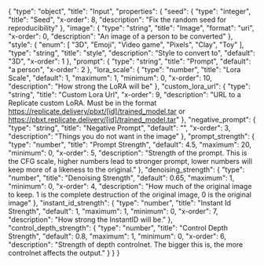 {
  "type": "object",
  "title": "Input",
  "properties": {
    "seed": {
      "type": "integer",
      "title": "Seed",
      "x-order": 8,
      "description": "Fix the random seed for reproducibility"
    },
    "image": {
      "type": "string",
      "title": "Image",
      "format": "uri",
      "x-order": 0,
      "description": "An image of a person to be converted"
    },
    "style": {
      "enum": [
        "3D",
        "Emoji",
        "Video game",
        "Pixels",
        "Clay",
        "Toy"
      ],
      "type": "string",
      "title": "style",
      "description": "Style to convert to",
      "default": "3D",
      "x-order": 1
    },
    "prompt": {
      "type": "string",
      "title": "Prompt",
      "default": "a person",
      "x-order": 2
    },
    "lora_scale": {
      "type": "number",
      "title": "Lora Scale",
      "default": 1,
      "maximum": 1,
      "minimum": 0,
      "x-order": 10,
      "description": "How strong the LoRA will be"
    },
    "custom_lora_url": {
      "type": "string",
      "title": "Custom Lora Url",
      "x-order": 9,
      "description": "URL to a Replicate custom LoRA. Must be in the format https://replicate.delivery/pbxt/[id]/trained_model.tar or https://pbxt.replicate.delivery/[id]/trained_model.tar"
    },
    "negative_prompt": {
      "type": "string",
      "title": "Negative Prompt",
      "default": "",
      "x-order": 3,
      "description": "Things you do not want in the image"
    },
    "prompt_strength": {
      "type": "number",
      "title": "Prompt Strength",
      "default": 4.5,
      "maximum": 20,
      "minimum": 0,
      "x-order": 5,
      "description": "Strength of the prompt. This is the CFG scale, higher numbers lead to stronger prompt, lower numbers will keep more of a likeness to the original."
    },
    "denoising_strength": {
      "type": "number",
      "title": "Denoising Strength",
      "default": 0.65,
      "maximum": 1,
      "minimum": 0,
      "x-order": 4,
      "description": "How much of the original image to keep. 1 is the complete destruction of the original image, 0 is the original image"
    },
    "instant_id_strength": {
      "type": "number",
      "title": "Instant Id Strength",
      "default": 1,
      "maximum": 1,
      "minimum": 0,
      "x-order": 7,
      "description": "How strong the InstantID will be."
    },
    "control_depth_strength": {
      "type": "number",
      "title": "Control Depth Strength",
      "default": 0.8,
      "maximum": 1,
      "minimum": 0,
      "x-order": 6,
      "description": "Strength of depth controlnet. The bigger this is, the more controlnet affects the output."
    }
  }
}
